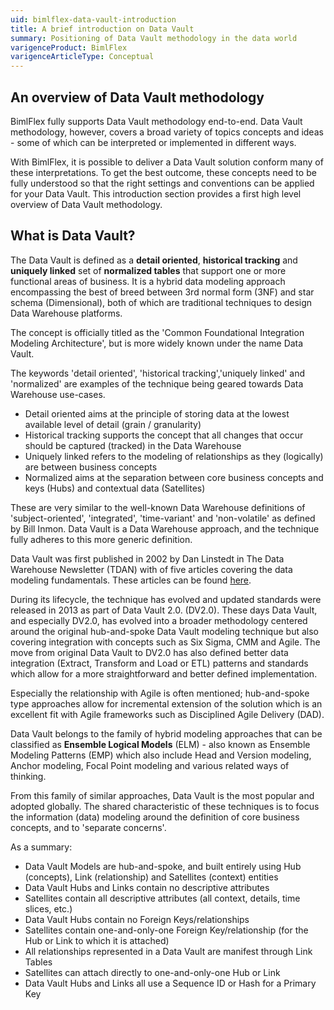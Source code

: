 ```yaml
---
uid: bimlflex-data-vault-introduction
title: A brief introduction on Data Vault
summary: Positioning of Data Vault methodology in the data world
varigenceProduct: BimlFlex
varigenceArticleType: Conceptual
---
```


## An overview of Data Vault methodology

BimlFlex fully supports Data Vault methodology end-to-end. Data Vault methodology, however, covers a broad variety of topics concepts and ideas - some of which can be interpreted or implemented in different ways.

With BimlFlex, it is possible to deliver a Data Vault solution conform many of these interpretations. To get the best outcome, these concepts need to be fully understood so that the right settings and conventions can be applied for your Data Vault. This introduction section provides a first high level overview of Data Vault methodology.

## What is Data Vault?

The Data Vault is defined as a **detail oriented**, **historical tracking** and **uniquely linked** set of **normalized tables** that support one or more functional areas of business. It is a hybrid data modeling approach encompassing the best of breed between 3rd normal form (3NF) and star schema (Dimensional), both of which are traditional techniques to design Data Warehouse platforms.

The concept is officially titled as the 'Common Foundational Integration Modeling Architecture', but is more widely known under the name Data Vault.

The keywords 'detail oriented', 'historical tracking','uniquely linked' and 'normalized' are examples of the technique being geared towards Data Warehouse use-cases.

* Detail oriented aims at the principle of storing data at the lowest available level of detail (grain / granularity)
* Historical tracking supports the concept that all changes that occur should be captured (tracked) in the Data Warehouse
* Uniquely linked refers to the modeling of relationships as they (logically) are between business concepts
* Normalized aims at the separation between core business concepts and keys (Hubs) and contextual data (Satellites)

These are very similar to the well-known Data Warehouse definitions of 'subject-oriented', 'integrated', 'time-variant' and 'non-volatile' as defined by Bill Inmon. Data Vault is a Data Warehouse approach, and the technique fully adheres to this more generic definition.

Data Vault was first published in 2002 by Dan Linstedt in The Data Warehouse Newsletter (TDAN) with of five articles covering
the data modeling fundamentals. These articles can be found [here](http://tdan.com/data-vault-series-1-data-vault-overview/5054).

During its lifecycle, the technique has evolved and updated standards were released in 2013 as part of Data Vault 2.0. (DV2.0). These days Data Vault, and especially DV2.0, has evolved into a broader methodology centered around the original hub-and-spoke Data Vault modeling technique but also covering integration with concepts such as Six Sigma, CMM and Agile. The move from original Data Vault to DV2.0 has also defined better data integration (Extract, Transform and Load or ETL) patterns and standards which allow for a more straightforward and better defined implementation.

Especially the relationship with Agile is often mentioned; hub-and-spoke type approaches allow for incremental extension of the solution which is an excellent fit with Agile frameworks such as Disciplined Agile Delivery (DAD).

Data Vault belongs to the family of hybrid modeling approaches that can be classified as **Ensemble Logical Models** (ELM) - also known as Ensemble Modeling Patterns (EMP) which also include Head and Version modeling, Anchor modeling, Focal Point modeling and various related ways of thinking.

From this family of similar approaches, Data Vault is the most popular and adopted globally. The shared characteristic of these techniques is to focus the information (data) modeling around the definition of core business concepts, and to 'separate concerns'.

As a summary:

* Data Vault Models are hub-and-spoke, and built entirely using Hub (concepts), Link (relationship) and Satellites (context) entities
* Data Vault Hubs and Links contain no descriptive attributes
* Satellites contain all descriptive attributes (all context, details, time slices, etc.)
* Data Vault Hubs contain no Foreign Keys/relationships
* Satellites contain one-and-only-one Foreign Key/relationship (for the Hub or Link to which it is attached)
* All relationships represented in a Data Vault are manifest through Link Tables
* Satellites can attach directly to one-and-only-one Hub or Link
* Data Vault Hubs and Links all use a Sequence ID or Hash for a Primary Key
